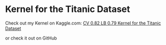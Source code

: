 # Kernel for the Titanic Dataset

Check out my Kernel on Kaggle.com: [CV 0.82 LB 0.79 Kernel for the Titanic Dataset](https://www.kaggle.com/code/hendriknebel/cv-0-82-lb-0-79-kernel-for-the-titanic-dataset)

or check it out on GitHub
